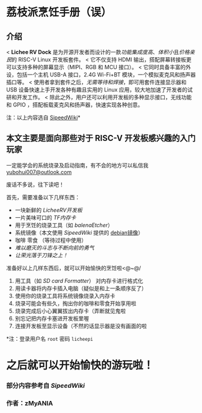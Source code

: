 # **荔枝派烹饪手册（误）**

## **介绍**

< **Lichee RV Dock** 是为开源开发者而设计的一款*功能集成度高*、*体积小*且*价格亲民*的 RISC-V Linux 开发板套件。
< 它不仅支持 HDMI 输出，搭配屏幕转接板更可以支持多种的屏幕显示（MIPI、RGB 和 MCU 接口）。
< 它同时具备丰富的外设，包括一个主机 USB-A 接口，2.4G Wi-Fi+BT 模块，一个模拟麦克风和扬声器插口等。
< 使用者拿到套件之后，*无需等待和焊接*，即可用套件连接显示器和 USB 设备快速上手开发各种有趣且实用的 Linux 应用，较大地加速了开发者的试研和开发工作。
< 除此之外，用户还可以利用开发板的多种显示接口，无线功能和 GPIO ，搭配板载麦克风和扬声器，快速实现各种创意。

注：以上内容选自 [SipeedWiki](https://en.wiki.sipeed.com/hardware/zh/lichee/RV/flash.html)*


## 本文主要是面向那些对于 RISC-V 开发板感兴趣的入门玩家

一定能学会的系统烧录及启动指南，有不会的地方可以私信我 yubohui007@outlook.com

废话不多说，往下读吧！

首先，需要准备以下几样东西：

* 一块新鲜的 *LicheeRV开发板*
* 一片美味可口的 *TF内存卡*
* 用于烹饪的烧录工具（如 *balenaEtcher*）
* 系统镜像（本文使用 *SipeedWiki* 提供的 [debian镜像](https://mega.nz/folder/lx4CyZBA#PiFhY7oSVQ3gp2ZZ_AnwYA)）
* 咖啡 零食 （等待过程中使用）
* *难以磨灭的斗志与不断向前的勇气*
* *让荣光落于刀锋之上！*

准备好以上几样东西后，就可以开始愉快的烹饪啦<@~@/

1. 用工具（如 *SD card Formatter*） 对内存卡进行格式化
2. 用读卡器将内存卡插入电脑（疑似是和上一条顺序反了）
3. 使用你的烧录工具将系统镜像烧录入内存卡
4. 烧录可能会有些久，掏出你的咖啡和零食开始享用啦
5. 烧录完成后小心翼翼拔出内存卡（弄断就见鬼啦
6. 别忘记把内存卡塞进开发板里喔
7. 连接开发板至显示设备（不然的话显示器是没有画面的啦

*注：登录用户名 `root` 密码 `licheepi`

# 之后就可以开始愉快的游玩啦！

### 部分内容参考自 *SipeedWiki* 

### 作者：zMyANIA

